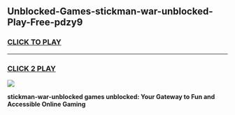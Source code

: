 
## Unblocked-Games-stickman-war-unblocked-Play-Free-pdzy9
<h3>
<a href="https://premium76.site?title=stickman-war-unblocked&ref=12A">CLICK TO PLAY</a></h3>
<hr>

<h3>
<a href="https://premium76.site?title=stickman-war-unblocked&ref=12A">CLICK 2 PLAY</a>
  
</h3>

<a href="https://premium76.site?title=stickman-war-unblocked&ref=12A"><img src="https://clearcache.store/games.png"></a>


**stickman-war-unblocked games unblocked: Your Gateway to Fun and Accessible Online Gaming**
